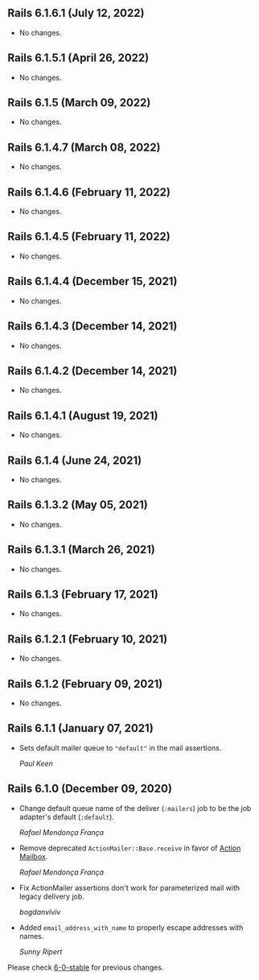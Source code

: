 ## Rails 6.1.6.1 (July 12, 2022) ##

*   No changes.


## Rails 6.1.5.1 (April 26, 2022) ##

*   No changes.


## Rails 6.1.5 (March 09, 2022) ##

*   No changes.


## Rails 6.1.4.7 (March 08, 2022) ##

*   No changes.


## Rails 6.1.4.6 (February 11, 2022) ##

*   No changes.


## Rails 6.1.4.5 (February 11, 2022) ##

*   No changes.


## Rails 6.1.4.4 (December 15, 2021) ##

*   No changes.


## Rails 6.1.4.3 (December 14, 2021) ##

*   No changes.


## Rails 6.1.4.2 (December 14, 2021) ##

*   No changes.


## Rails 6.1.4.1 (August 19, 2021) ##

*   No changes.


## Rails 6.1.4 (June 24, 2021) ##

*   No changes.


## Rails 6.1.3.2 (May 05, 2021) ##

*   No changes.


## Rails 6.1.3.1 (March 26, 2021) ##

*   No changes.


## Rails 6.1.3 (February 17, 2021) ##

*   No changes.


## Rails 6.1.2.1 (February 10, 2021) ##

*   No changes.


## Rails 6.1.2 (February 09, 2021) ##

*   No changes.


## Rails 6.1.1 (January 07, 2021) ##

*   Sets default mailer queue to `"default"` in the mail assertions.

    *Paul Keen*


## Rails 6.1.0 (December 09, 2020) ##

*   Change default queue name of the deliver (`:mailers`) job to be the job adapter's
    default (`:default`).

    *Rafael Mendonça França*

*   Remove deprecated `ActionMailer::Base.receive` in favor of [Action Mailbox](https://github.com/rails/rails/tree/master/actionmailbox).

    *Rafael Mendonça França*

*   Fix ActionMailer assertions don't work for parameterized mail with legacy delivery job.

    *bogdanvlviv*

*   Added `email_address_with_name` to properly escape addresses with names.

    *Sunny Ripert*


Please check [6-0-stable](https://github.com/rails/rails/blob/6-0-stable/actionmailer/CHANGELOG.md) for previous changes.
